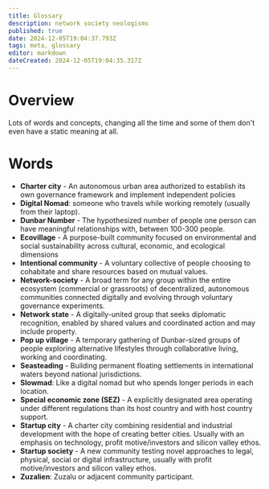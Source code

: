 ```yaml
---
title: Glossary
description: network society neologisms
published: true
date: 2024-12-05T19:04:37.793Z
tags: meta, glossary
editor: markdown
dateCreated: 2024-12-05T19:04:35.317Z
---
```


# Overview
Lots of words and concepts, changing all the time and some of them don't even have a static meaning at all.

# Words

- **Charter city** - An autonomous urban area authorized to establish its own governance framework and implement independent policies
- **Digital Nomad**: someone who travels while working remotely (usually from their laptop).
- **Dunbar Number** - The hypothesized number of people one person can have meaningful relationships with, between 100-300 people.
- **Ecovillage** - A purpose-built community focused on environmental and social sustainability across cultural, economic, and ecological dimensions
- **Intentional community** - A voluntary collective of people choosing to cohabitate and share resources based on mutual values.
- **Network-society** - A broad term for any group within the entire ecosystem (commercial or grassroots) of decentralized, autonomous communities connected digitally and evolving through voluntary governance experiments.
- **Network state** - A digitally-united group that seeks diplomatic recognition, enabled by shared values and coordinated action and may include property.
- **Pop up village** - A temporary gathering of Dunbar-sized groups of people exploring alternative lifestyles through collaborative living, working and coordinating. 
- **Seasteading** - Building permanent floating settlements in international waters beyond national jurisdictions.
- **Slowmad**: Like a digital nomad but who spends longer periods in each location.
- **Special economic zone (SEZ)** - A explicitly designated area operating under different regulations than its host country and with host country support.
- **Startup city** - A charter city combining residential and industrial development with the hope of creating better cities. Usually with an emphasis on technology, profit motive/investors and silicon valley ethos.
- **Startup society** - A new community testing novel approaches to legal, physical, social or digital infrastructure, usually with profit motive/investors and silicon valley ethos.
- **Zuzalien**: Zuzalu or adjacent community participant.